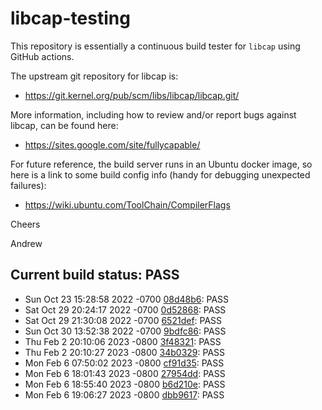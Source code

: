 # libcap-testing

This repository is essentially a continuous build tester for `libcap`
using GitHub actions.

The upstream git repository for libcap is:

-  https://git.kernel.org/pub/scm/libs/libcap/libcap.git/

More information, including how to review and/or report bugs against
libcap, can be found here:

-  https://sites.google.com/site/fullycapable/

For future reference, the build server runs in an Ubuntu docker image,
so here is a link to some build config info (handy for debugging
unexpected failures):

-  https://wiki.ubuntu.com/ToolChain/CompilerFlags

Cheers

Andrew
## Current build status: PASS
-  Sun Oct 23 15:28:58 2022 -0700 [08d48b6](https://git.kernel.org/pub/scm/libs/libcap/libcap.git/commit/?id=08d48b659aa59d2a5acd9cd13f640f6497718796): PASS
-  Sat Oct 29 20:24:17 2022 -0700 [0d52868](https://git.kernel.org/pub/scm/libs/libcap/libcap.git/commit/?id=0d528688fe40e9703463b27f27c4dbe485e229a0): PASS
-  Sat Oct 29 21:30:08 2022 -0700 [6521def](https://git.kernel.org/pub/scm/libs/libcap/libcap.git/commit/?id=6521defb406ba8e7217342852a046998332d356c): PASS
-  Sun Oct 30 13:52:38 2022 -0700 [9bdfc86](https://git.kernel.org/pub/scm/libs/libcap/libcap.git/commit/?id=9bdfc8609add40594fc2537b22722d16ccd56227): PASS
-  Thu Feb 2 20:10:06 2023 -0800 [3f48321](https://git.kernel.org/pub/scm/libs/libcap/libcap.git/commit/?id=3f483219d51b9b71822543e0806a19f91f1ed2f1): PASS
-  Thu Feb 2 20:10:27 2023 -0800 [34b0329](https://git.kernel.org/pub/scm/libs/libcap/libcap.git/commit/?id=34b0329dc740d9164765bee8cc9787c4242f82bb): PASS
-  Mon Feb 6 07:50:02 2023 -0800 [cf91d35](https://git.kernel.org/pub/scm/libs/libcap/libcap.git/commit/?id=cf91d35d62358ffe3d093356d640f7bbfe10e76f): PASS
-  Mon Feb 6 18:01:43 2023 -0800 [27954dd](https://git.kernel.org/pub/scm/libs/libcap/libcap.git/commit/?id=27954dde34fcb8c306fa4d80fdbb5950f0949e03): PASS
-  Mon Feb 6 18:55:40 2023 -0800 [b6d210e](https://git.kernel.org/pub/scm/libs/libcap/libcap.git/commit/?id=b6d210ee03405f05152542807ee71b1e9c87fe60): PASS
-  Mon Feb 6 19:06:27 2023 -0800 [dbb9617](https://git.kernel.org/pub/scm/libs/libcap/libcap.git/commit/?id=dbb9617e6f78784678776b9df197ac24228ac30d): PASS

